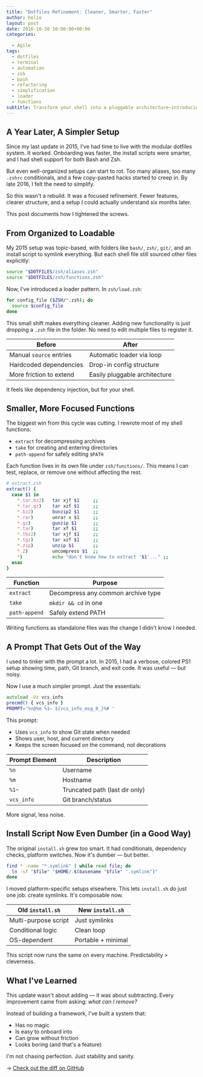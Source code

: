 ```yaml
---
title: "Dotfiles Refinement: Cleaner, Smarter, Faster"
author: helio
layout: post
date: 2016-10-30 10:00:00+00:00
categories:

  - Agile
tags:
  - dotfiles
  - terminal
  - automation
  - zsh
  - bash
  - refactoring
  - simplification
  - loader
  - functions
subtitle: Transform your shell into a pluggable architecture—introducing loader patterns, focused functions, and a minimal prompt that gets out of your way while boosting productivity
---
```


## A Year Later, A Simpler Setup

Since my last update in 2015, I've had time to live with the modular dotfiles system. It worked. Onboarding was faster, the install scripts were smarter, and I had shell support for both Bash and Zsh.

But even well-organized setups can start to rot. Too many aliases, too many `.zshrc` conditionals, and a few copy-pasted hacks started to creep in. By late 2016, I felt the need to simplify.

So this wasn't a rebuild. It was a focused refinement. Fewer features, clearer structure, and a setup I could actually understand six months later.

This post documents how I tightened the screws.

## From Organized to Loadable

My 2015 setup was topic-based, with folders like `bash/`, `zsh/`, `git/`, and an install script to symlink everything. But each shell file still sourced other files explicitly:

```zsh
source "$DOTFILES/zsh/aliases.zsh"
source "$DOTFILES/zsh/functions.zsh"
```

Now, I've introduced a loader pattern. In `zsh/load.zsh`:

```zsh
for config_file ($ZSH/*.zsh); do
  source $config_file
done
```

This small shift makes everything cleaner. Adding new functionality is just dropping a `.zsh` file in the folder. No need to edit multiple files to register it.

| Before                  | After                         |
| ----------------------- | ----------------------------- |
| Manual `source` entries | Automatic loader via loop     |
| Hardcoded dependencies  | Drop-in config structure      |
| More friction to extend | Easily pluggable architecture |

It feels like dependency injection, but for your shell.

## Smaller, More Focused Functions

The biggest win from this cycle was cutting. I rewrote most of my shell functions:

- `extract` for decompressing archives
- `take` for creating and entering directories
- `path-append` for safely editing `$PATH`

Each function lives in its own file under `zsh/functions/`. This means I can test, replace, or remove one without affecting the rest.

```zsh
# extract.zsh
extract() {
  case $1 in
    *.tar.bz2)   tar xjf $1     ;;
    *.tar.gz)    tar xzf $1     ;;
    *.bz2)       bunzip2 $1     ;;
    *.rar)       unrar x $1     ;;
    *.gz)        gunzip $1      ;;
    *.tar)       tar xf $1      ;;
    *.tbz2)      tar xjf $1     ;;
    *.tgz)       tar xzf $1     ;;
    *.zip)       unzip $1       ;;
    *.Z)         uncompress $1  ;;
    *)           echo "don't know how to extract '$1'..." ;;
  esac
}
```

| Function      | Purpose                            |
| ------------- | ---------------------------------- |
| `extract`     | Decompress any common archive type |
| `take`        | `mkdir && cd` in one               |
| `path-append` | Safely extend PATH                 |

Writing functions as standalone files was the change I didn't know I needed.

## A Prompt That Gets Out of the Way

I used to tinker with the prompt a lot. In 2015, I had a verbose, colored PS1 setup showing time, path, Git branch, and exit code. It was useful — but noisy.

Now I use a much simpler prompt. Just the essentials:

```zsh
autoload -Uz vcs_info
precmd() { vcs_info }
PROMPT='%n@%m %1~ ${vcs_info_msg_0_}%# '
```

This prompt:

- Uses `vcs_info` to show Git state when needed
- Shows user, host, and current directory
- Keeps the screen focused on the command, not decorations

| Prompt Element | Description                    |
| -------------- | ------------------------------ |
| `%n`           | Username                       |
| `%m`           | Hostname                       |
| `%1~`          | Truncated path (last dir only) |
| `vcs_info`     | Git branch/status              |

More signal, less noise.

## Install Script Now Even Dumber (in a Good Way)

The original `install.sh` grew too smart. It had conditionals, dependency checks, platform switches. Now it's dumber — but better.

```bash
find * -name "*.symlink" | while read file; do
  ln -sf "$file" "$HOME/.$(basename "$file" ".symlink")"
done
```

I moved platform-specific setups elsewhere. This lets `install.sh` do just one job: create symlinks. It's composable now.

| Old `install.sh`     | New `install.sh`   |
| -------------------- | ------------------ |
| Multi-purpose script | Just symlinks      |
| Conditional logic    | Clean loop         |
| OS-dependent         | Portable + minimal |

This script now runs the same on every machine. Predictability > cleverness.

## What I've Learned

This update wasn't about adding — it was about subtracting. Every improvement came from asking: _what can I remove?_

Instead of building a framework, I've built a system that:

- Has no magic
- Is easy to onboard into
- Can grow without friction
- Looks boring (and that's a feature)

I'm not chasing perfection. Just stability and sanity.

→ [Check out the diff on GitHub](https://github.com/helmedeiros/dotfiles/compare/88cb13bf0ee8913ce50d5bc0fb475b07486ca3a2...c43d38d05f219c91d026c87638922ffc092d8335)
